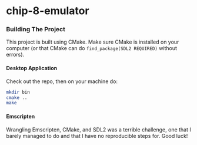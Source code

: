 # chip-8-emulator

### Building The Project

This project is built using CMake. Make sure CMake is installed on your computer (or that CMake can do `find_package(SDL2 REQUIRED)` without errors).

#### Desktop Application

Check out the repo, then on your machine do:

```bash
mkdir bin
cmake ..
make
```

#### Emscripten

Wrangling Emscripten, CMake, and SDL2 was a terrible challenge, one that I barely managed to do and that I have no reproducible steps for. Good luck!
